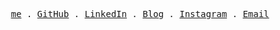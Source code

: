 <p align="center">
  <samp>
    <a href="https://onkarsathe.is-a.dev/">me</a> .
    <a href="https://github.com/onkarsathe007">GitHub</a> .
    <a href="https://www.linkedin.com/in/onkar-sathe-141257231/">LinkedIn</a> .
    <a href="https://medium.com/@onkarsathe96k">Blog</a> .
    <a href="https://www.instagram.com/theonkarsathe/">Instagram</a> .
    <a href="mailto:onkarsathe96k@gmail.com">Email</a>
  </samp>
</p>